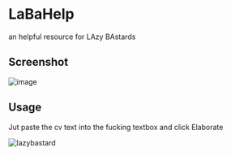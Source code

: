 # LaBaHelp
an helpful resource for LAzy BAstards
## Screenshot
![image](https://user-images.githubusercontent.com/248805/35486468-7167f366-0466-11e8-93a2-4a2765f9f00e.png)
## Usage
Jut paste the cv text into the fucking textbox and click Elaborate

![lazybastard](https://user-images.githubusercontent.com/248805/35486874-3bffdd50-046c-11e8-9129-8ffff228de8a.gif)

